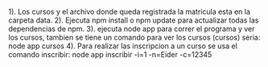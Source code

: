 1). Los cursos y el archivo donde queda registrada la matricula esta en la carpeta data.
2). Ejecuta npm install o npm update para actualizar todas las dependencias de npm.
3). ejecuta node app para correr el programa y ver los cursos, tambien se tiene un comando para ver
los cursos (cursos) seria: node app cursos
4). Para realizar las inscripcion a un curso se usa el comando inscribir: node app inscribir -i=1 -n=Eider -c=12345

